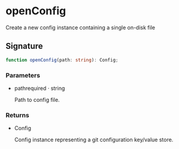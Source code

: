 # openConfig

Create a new config instance containing a single on-disk file

## Signature

```ts
function openConfig(path: string): Config;
```

### Parameters

<ul class="param-ul">
  <li class="param-li param-li-root">
    <span class="param-name">path</span><span class="param-required">required</span>&nbsp;·&nbsp;<span class="param-type">string</span>
    <br>
    <p class="param-description">Path to config file.</p>
  </li>
</ul>

### Returns

<ul class="param-ul">
  <li class="param-li param-li-root">
    <span class="param-type">Config</span>
    <br>
    <p class="param-description">Config instance representing a git configuration key/value store.</p>
  </li>
</ul>
